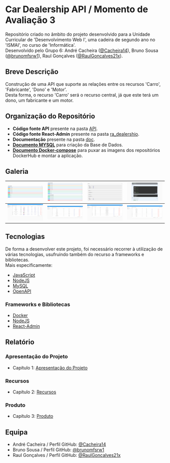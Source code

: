 # Car Dealership API / Momento de Avaliação 3

Repositório criado no âmbito do projeto desenvolvido para a Unidade Curricular de 'Desenvolvimento Web I', uma cadeira de segundo ano no 'ISMAI', no curso de 'Informática'.<br>
Desenvolvido pelo Grupo 6: André Cacheira ([@Cacheira14](https://github.com/Cacheira14)), Bruno Sousa ([@brunomfsrw1](https://github.com/brunomfsrw1)), Raul Gonçalves ([@RaulGoncalves21x](https://github.com/RaulGoncalves21x)).

## Breve Descrição

Construção de uma API que suporte as relações entre os recursos 'Carro', 'Fabricante', 'Dono' e 'Motor'.<br>
Desta forma, o recurso 'Carro' será o recurso central, já que este terá um dono, um fabricante e um motor.

## Organização do Repositório

* **Código fonte API** presente na pasta [API](src/API).
* **Código fonte React-Admin** presente na pasta [ra_dealershio](src/ra_dealership).
* **Documentação** presente na pasta [doc](doc/).
* **[Documento MYSQL](dealership_v1.sql)** para criação da Base de Dados.
* **[Documento Docker-compose](docker-compose.yaml)** para puxar as imagens dos repositórios DockerHub e montar a aplicação.

## Galeria

|![pic1](doc/pics/pic1.png)|![pic2](doc/pics/pic2.png)|![pic3](doc/pics/pic3.png)|![pic4](doc/pics/pic4.png)|
| :---: | :---: | :---: | :---: |
|![pic5](doc/pics/pic5.png)|![pic6](doc/pics/pic6.png)|![pic7](doc/pics/pic7.png)|![pic8](doc/pics/pic8.png)|

## Tecnologias

De forma a desenvolver este projeto, foi necessário recorrer à utilização de várias tecnologias, usufruindo também do recurso a frameworks e bibliotecas.<br>
Mais especificamente:

* [JavaScript](https://developer.mozilla.org/en-US/docs/Web/JavaScript/About_JavaScript)
* [NodeJS](https://nodejs.org/en/about/)
* [MySQL](https://dev.mysql.com/doc/refman/8.0/en/what-is-mysql.html)
* [OpenAPI](https://swagger.io/docs/specification/about/)

### Frameworks e Bibliotecas

* [Docker](https://docs.docker.com/get-started/overview/)
* [NodeJS](https://nodejs.org/en/about/)
* [React-Admin](https://marmelab.com/react-admin/Readme.html)

## Relatório

### Apresentação do Projeto
* Capítulo 1: [Apresentação do Projeto](doc/capitulo1.md)
### Recursos
* Capítulo 2: [Recursos](doc/capitulo2.md)
### Produto
* Capítulo 3: [Produto](doc/capitulo3.md)

## Equipa

* André Cacheira / Perfil GitHub: [@Cacheira14](https://github.com/Cacheira14)
* Bruno Sousa / Perfil GitHub: [@brunomfsrw1](https://github.com/brunomfsrw1)
* Raul Gonçalves / Perfil GitHub: [@RaulGoncalves21x](https://github.com/RaulGoncalves21x)
